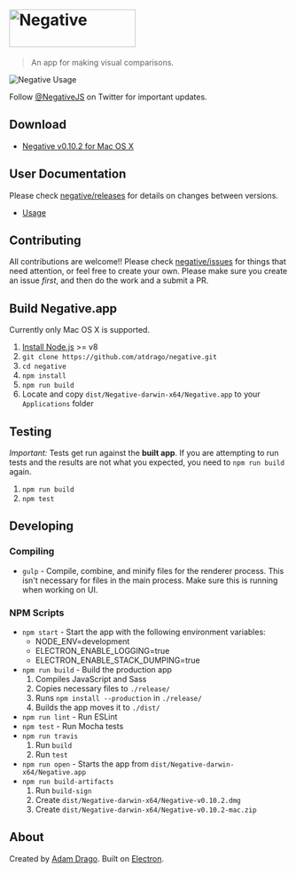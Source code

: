 # <img alt="Negative" src="docs/header.png" width="228" height="68" />

> An app for making visual comparisons.

![Negative Usage](docs/demo-usage.gif)

Follow [@NegativeJS](https://twitter.com/negativejs) on Twitter for important updates.

## Download
- [Negative v0.10.2 for Mac OS X](https://github.com/atdrago/negative/releases/download/v0.10.2/Negative-v0.10.2.dmg)

## User Documentation
Please check [negative/releases](https://github.com/atdrago/negative/releases) for details on changes between versions.
- [Usage](docs/usage.md)

## Contributing
All contributions are welcome!! Please check [negative/issues](https://github.com/atdrago/negative/issues) for things that need attention, or feel free to create your own. Please make sure you create an issue *first*, and then do the work and a submit a PR.

## Build Negative.app

Currently only Mac OS X is supported.

1. [Install Node.js](https://nodejs.org/en/) >= v8
2. `git clone https://github.com/atdrago/negative.git`
3. `cd negative`
4. `npm install`
5. `npm run build`
6. Locate and copy `dist/Negative-darwin-x64/Negative.app` to your `Applications` folder

## Testing

*Important:* Tests get run against the **built app**. If you are attempting to run tests and the results are not what you expected, you need to `npm run build` again.

1. `npm run build`
2. `npm test`

## Developing

### Compiling
- `gulp` - Compile, combine, and minify files for the renderer process. This isn't necessary for files in the main process. Make sure this is running when working on UI.

### NPM Scripts
- `npm start` - Start the app with the following environment variables:
	- NODE_ENV=development
	- ELECTRON_ENABLE_LOGGING=true
	- ELECTRON_ENABLE_STACK_DUMPING=true
- `npm run build` - Build the production app
	1. Compiles JavaScript and Sass
	2. Copies necessary files to `./release/`
	3. Runs `npm install --production` in `./release/`
	4. Builds the app moves it to `./dist/`
- `npm run lint` - Run ESLint
- `npm test` - Run Mocha tests
- `npm run travis`
	1. Run `build`
	2. Run `test`
- `npm run open` - Starts the app from `dist/Negative-darwin-x64/Negative.app`
- `npm run build-artifacts`
	1. Run `build-sign`
	2. Create `dist/Negative-darwin-x64/Negative-v0.10.2.dmg`
	3. Create `dist/Negative-darwin-x64/Negative-v0.10.2-mac.zip`

## About
Created by [Adam Drago](http://adamdrago.com). Built on [Electron](http://electron.atom.io/).
